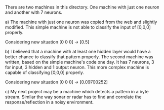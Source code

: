 There are two machines in this directory. One machine with just one neuron and another with 7 neurons.

a)
The machine with just one neuron was copied from the web and slightly modified. This simple machine is not able to classify the input of [0,0,0] properly.

Considering new situation [0 0 0] ->  [0.5]


b)
I believed that a machine with at least one hidden layer would have a better chance to classify that pattern properly. The second machine was written, based on the simple machine's code one day. It has 7 neurons, 3 for input, 3 hidden and 1 output neuron. This more complex machine is capable of classifying [0,0,0] properly.

Considering new situation [0 0 0] ->  [0.09700252]


c)
My next project may be a machine which detects a pattern in a byte stream. Similar the way sonar or radar has to  find and correlate the response/reflection in a noisy environment.


